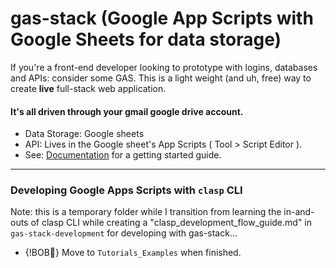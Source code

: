 # gas-stack (Google App Scripts with Google Sheets for data storage)
If you're a front-end developer looking to prototype with logins, databases and APIs: consider some GAS. This is a light weight (and uh, free) way to create **live** full-stack web application.

#### It's all driven through your gmail google drive account.
* Data Storage: Google sheets
* API: Lives in the Google sheet's App Scripts ( Tool > Script Editor ).
* See: [Documentation](https://github.com/robbobfrh84/gas-stack/tree/master/_documention) for a getting started guide.

----
### Developing Google Apps Scripts with `clasp` CLI
Note: this is a temporary folder while I transition from learning the in-and-outs of clasp CLI while creating a "clasp_development_flow_guide.md" in `gas-stack-development` for developing with gas-stack...
- {!BOB👀} Move to `Tutorials_Examples` when finished.
